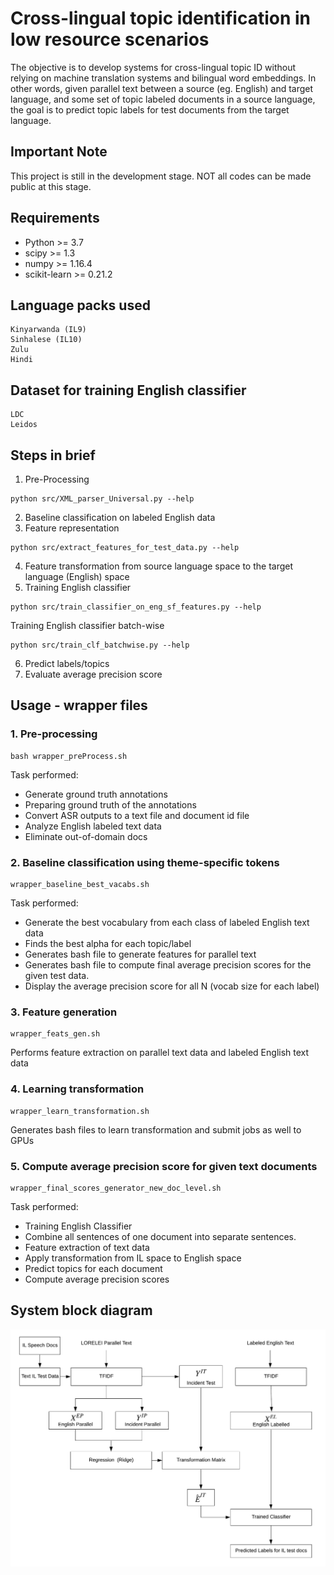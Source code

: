 # Cross-lingual topic identification in low resource scenarios

The objective is to develop systems for cross-lingual topic ID without relying on machine translation systems and bilingual word embeddings. In other words, given parallel text between a source (eg. English) and target language, and some set of topic labeled documents in a source language, the goal is to predict topic labels for test documents from the target language.

## Important Note
This project is still in the development stage. NOT all codes can be made public at this stage.


## Requirements

* Python >= 3.7
* scipy >= 1.3
* numpy >= 1.16.4
* scikit-learn >= 0.21.2

## Language packs used
    Kinyarwanda (IL9)
    Sinhalese (IL10)
    Zulu
    Hindi

## Dataset for training English classifier
    LDC
    Leidos

## Steps in brief

1. Pre-Processing
```
python src/XML_parser_Universal.py --help
```
2. Baseline classification on labeled English data
3. Feature representation
```
python src/extract_features_for_test_data.py --help
```
4. Feature transformation from source language space to the target language (English) space
5. Training English classifier
```
python src/train_classifier_on_eng_sf_features.py --help
```
Training English classifier batch-wise
```
python src/train_clf_batchwise.py --help
```
6. Predict labels/topics
7. Evaluate average precision score

## Usage - wrapper files

### 1. Pre-processing

    bash wrapper_preProcess.sh
 Task performed:
*   Generate ground truth annotations
*   Preparing ground truth of the annotations
*   Convert ASR outputs to a text file and document id file
*   Analyze English labeled text data
*   Eliminate out-of-domain docs

### 2. Baseline classification using theme-specific tokens
    wrapper_baseline_best_vacabs.sh

Task performed:
* Generate the best vocabulary from each class of labeled English text data
* Finds the best alpha for each topic/label
* Generates bash file to generate features for parallel text
* Generates bash file to compute final average precision scores for the given test data.
* Display the average precision score for all N (vocab size for each label)

### 3. Feature generation
    wrapper_feats_gen.sh
Performs feature extraction on parallel text data and labeled English text data

### 4. Learning transformation
    wrapper_learn_transformation.sh
Generates bash files to learn transformation and submit jobs as well to GPUs

### 5. Compute average precision score for given text documents
    wrapper_final_scores_generator_new_doc_level.sh
Task performed:
* Training English Classifier
* Combine all sentences of one document into separate sentences.
* Feature extraction of text data
* Apply transformation from IL space to English space
* Predict topics for each document
* Compute average precision scores





## System block diagram

![alt text](https://github.com/sangeet2020/Cross-lingual-topic-identification-in-low-resource-scenarios/blob/development/Block%20Diagram/system_block_diagram.png)
